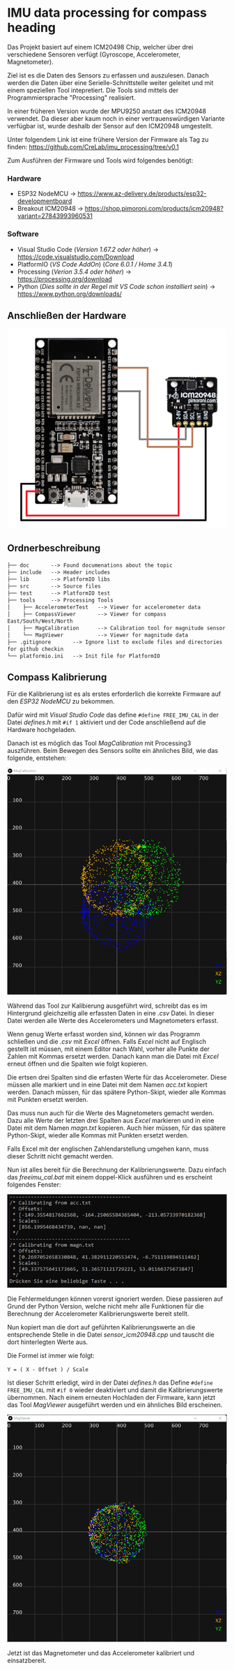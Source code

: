 # IMU data processing for compass heading

Das Projekt basiert auf einem ICM20498 Chip, welcher über drei verschiedene Sensoren verfügt (Gyroscope, 
Accelerometer, Magnetometer).

Ziel ist es die Daten des Sensors zu erfassen und auszulesen. Danach werden die Daten über eine
Serielle-Schnittstelle weiter geleitet und mit einem speziellen Tool intepretiert. Die Tools sind 
mittels der Programmiersprache "Processing" realisiert.

In einer früheren Version wurde der MPU9250 anstatt des ICM20948 verwendet. Da dieser aber kaum noch in 
einer vertrauenswürdigen Variante verfügbar ist, wurde deshalb der Sensor auf den ICM20948 umgestellt.

Unter folgendem Link ist eine frühere Version der Firmware als Tag zu finden:
https://github.com/CreLab/imu_processing/tree/v0.1

Zum Ausführen der Firmware und Tools wird folgendes benötigt:

### Hardware
- ESP32 NodeMCU -> https://www.az-delivery.de/products/esp32-developmentboard
- Breakout ICM20948 -> https://shop.pimoroni.com/products/icm20948?variant=27843993960531

### Software
- Visual Studio Code (*Version 1.67.2 oder höher*) -> https://code.visualstudio.com/Download
- PlatformIO (*VS Code AddOn*) (*Core 6.0.1 / Home 3.4.1*) 
- Processing (*Verion 3.5.4 oder höher*) -> https://processing.org/download
- Python (*Dies sollte in der Regel mit VS Code schon installiert sein*) -> https://www.python.org/downloads/

## Anschließen der Hardware

![alt text](https://github.com/CreLab/imu_processing/blob/main/doc/HardwareSetup.png)

## Ordnerbeschreibung

```
├── doc       --> Found documenations about the topic
├── include   --> Header includes
├── lib       --> PlatformIO libs
├── src       --> Source files
├── test      --> PlatformIO test
├── tools     --> Processing Tools
│    ├── AccelerometerTest   --> Viewer for accelerometer data
│    ├── CompassViewer       --> Viewer for compass East/South/West/North
│    ├── MagCalibration      --> Calibration tool for magnitude sensor
│    └── MagViewer           --> Viewer for magnitude data
├── .gitignore       --> Ignore list to exclude files and directories for github checkin
└── platformio.ini   --> Init file for PlatformIO
```

## Compass Kalibrierung

Für die Kalibrierung ist es als erstes erforderlich die korrekte Firmware auf den *ESP32 NodeMCU*
zu bekommen.

Dafür wird mit *Visual Studio Code* das define `#define FREE_IMU_CAL` in der Datei *defines.h* 
mit `#if 1` aktiviert und der Code anschließend auf die Hardware hochgeladen.

Danach ist es möglich das Tool *MagCalibration* mit Processing3 auszführen. Beim Bewegen des Sensors
sollte ein ähnliches Bild, wie das folgende, entstehen:

![Alt-Text](https://github.com/CreLab/imu_processing/blob/main/doc/NotCalibratedMagneto.png)

Während das Tool zur Kalibierung ausgeführt wird, schreibt das es im Hintergrund gleichzeitig alle erfassten Daten
in eine *.csv* Datei. In dieser Datei werden alle Werte des Accelerometers und Magnetometers erfasst.

Wenn genug Werte erfasst worden sind, können wir das Programm schließen und die *.csv* mit *Excel* öffnen.
Falls *Excel* nicht auf Englisch gestellt ist müssen, mit einem Editor nach Wahl, vorher alle Punkte der Zahlen
mit Kommas ersetzt werden. Danach kann man die Datei mit *Excel* erneut öffnen und die Spalten wie folgt kopieren.

Die ertsen drei Spalten sind die erfasten Werte für das Accelerometer. Diese müssen alle markiert und in eine Datei
mit dem Namen *acc.txt* kopiert werden. Danach müssen, für das spätere Python-Skipt, wieder alle Kommas mit Punkten
ersetzt werden.

Das muss nun auch für die Werte des Magnetometers gemacht werden. Dazu alle Werte der letzten drei Spalten aus *Excel* 
markieren und in eine Datei mit dem Namen *magn.txt* kopieren. Auch hier müssen, für das spätere Python-Skipt, wieder
alle Kommas mit Punkten ersetzt werden.

Falls Excel mit der englischen Zahlendarstellung umgehen kann, muss dieser Schritt nicht gemacht werden.

Nun ist alles bereit für die Berechnung der Kalibrierungswerte. Dazu einfach das *freeimu_cal.bat* mit einem doppel-Klick
ausführen und es erscheint folgendes Fenster:

![Alt-Text](https://github.com/CreLab/imu_processing/blob/main/doc/PythonOutput.png)

Die Fehlermeldungen können vorerst ignoriert werden. Diese passieren auf Grund der Python Version, welche nicht mehr alle 
Funktionen für die Berechnung der Accelerometer Kalibrierungswerte bereit stellt.

Nun kopiert man die dort auf geführten Kalibrierungswerte an die entsprechende Stelle in die Datei *sensor_icm20948.cpp*
und tauscht die dort hinterlegten Werte aus.

Die Formel ist immer wie folgt:

`Y = ( X - Offset ) / Scale`

Ist dieser Schritt erledigt, wird in der Datei *defines.h* das Define `#define FREE_IMU_CAL` mit `#if 0` wieder deaktiviert
und damit die Kalibrierungswerte übernommen. Nach einem erneuten Hochladen der Firmware, kann jetzt das Tool *MagViewer* 
ausgeführt werden und ein ähnliches Bild erscheinen.

![Alt-Text](https://github.com/CreLab/imu_processing/blob/main/doc/CalibratedMagneto.png)

Jetzt ist das Magnetometer und das Accelerometer kalibriert und einsatzbereit.
